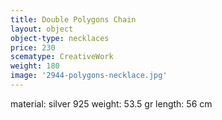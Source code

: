 ```yaml
---
title: Double Polygons Chain
layout: object
object-type: necklaces
price: 230
scematype: CreativeWork
weight: 180
image: '2944-polygons-necklace.jpg'
---
```

material: silver 925
weight: 53.5 gr
length: 56 cm
